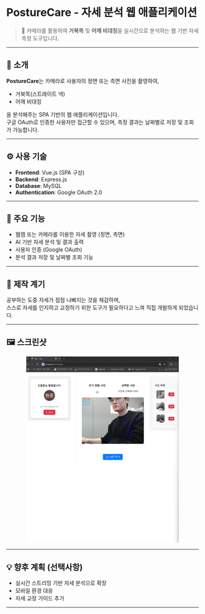 # PostureCare - 자세 분석 웹 애플리케이션

> 📸 카메라를 활용하여 **거북목** 및 **어깨 비대칭**을 실시간으로 분석하는 웹 기반 자세 측정 도구입니다.

---

## 🧠 소개

**PostureCare**는 카메라로 사용자의 정면 또는 측면 사진을 촬영하여,  
- 거북목(스트레이트 넥)
- 어깨 비대칭

을 분석해주는 SPA 기반의 웹 애플리케이션입니다.  
구글 OAuth로 인증한 사용자만 접근할 수 있으며, 측정 결과는 날짜별로 저장 및 조회가 가능합니다.

---

## ⚙️ 사용 기술

- **Frontend**: Vue.js (SPA 구성)
- **Backend**: Express.js
- **Database**: MySQL
- **Authentication**: Google OAuth 2.0

---

## 📌 주요 기능

- 웹캠 또는 카메라를 이용한 자세 촬영 (정면, 측면)
- AI 기반 자세 분석 및 결과 출력
- 사용자 인증 (Google OAuth)
- 분석 결과 저장 및 날짜별 조회 기능

---

## 🎯 제작 계기

공부하는 도중 자세가 점점 나빠지는 것을 체감하며,  
스스로 자세를 인지하고 교정하기 위한 도구가 필요하다고 느껴 직접 개발하게 되었습니다.

---

## 🖼️ 스크린샷

<p align="center">
  <img src="./web-page-image.png" alt="PostureCare Screenshot" width="400"/>
</p>

---

## 💡 향후 계획 (선택사항)

- 실시간 스트리밍 기반 자세 분석으로 확장
- 모바일 환경 대응
- 자세 교정 가이드 추가

---

